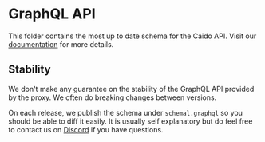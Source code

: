 # GraphQL API

This folder contains the most up to date schema for the Caido API.
Visit our [documentation](https://docs.caido.io/concepts/internals/graphql.html) for more details.

## Stability

We don't make any guarantee on the stability of the GraphQL API provided by the proxy. We often do breaking changes between versions.

On each release, we publish the schema under `schemal.graphql` so you should be able to diff it easily. It is usually self explanatory but do feel free to contact us on [Discord](https://links.caido.io/www-discord) if you have questions.

